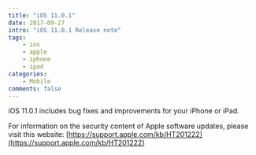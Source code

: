 ```yaml
---
title: "iOS 11.0.1"
date: 2017-09-27
intro: "iOS 11.0.1 Release note"
tags:
    - ios
    - apple
    - iphone
    - ipad
categories:
    - Mobile
comments: false
---
```


iOS 11.0.1 includes bug fixes and improvements for your iPhone or iPad.

For information on the security content of Apple software updates, please visit this website:
[https://support.apple.com/kb/HT201222](https://support.apple.com/kb/HT201222)
